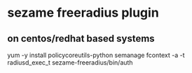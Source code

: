 # sezame freeradius plugin

## on centos/redhat based systems

yum -y install policycoreutils-python
semanage  fcontext -a -t radiusd_exec_t sezame-freeradius/bin/auth
